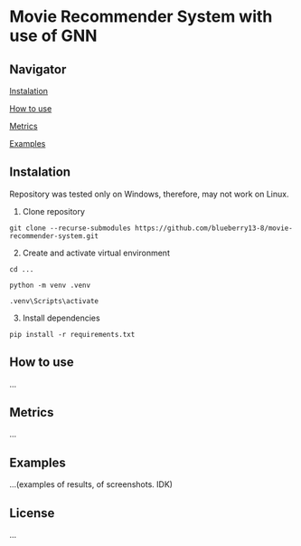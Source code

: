 # Movie Recommender System with use of GNN

## Navigator
 [Instalation](#instalation)

 [How to use](#how-to-use)

 [Metrics](#metrics)

 [Examples](#examples)

## Instalation
Repository was tested only on Windows, therefore, may not work on Linux.

1. Clone repository
```console
git clone --recurse-submodules https://github.com/blueberry13-8/movie-recommender-system.git
```
2. Create and activate virtual environment
```console
cd ...
```
```console
python -m venv .venv
```
```console
.venv\Scripts\activate
```
3. Install dependencies
```console
pip install -r requirements.txt
```

## How to use
...

## Metrics
...

## Examples
...(examples of results, of screenshots. IDK)

## License
...